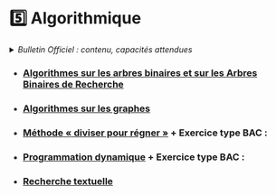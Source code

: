 # 5️⃣ Algorithmique
<details>
    <summary><i>Bulletin Officiel : contenu, capacités attendues</i></summary>

>Le travail de compréhension et de conception d’algorithmes se poursuit en terminale notamment via l’introduction des structures d’arbres et de graphes montrant tout l’intérêt d’une approche **récursive** dans la résolution algorithmique de problèmes.  
>On continue l’étude de la notion de **coût d’exécution**, en temps ou en mémoire et on montre l’intérêt du passage d’un coût quadratique en $n^2$ à $nlog_{2}n$  ou de $n$ à $nlog_{2}n$. Le logarithme en base 2 est ici manipulé comme simple outil de comptage (taille en bits d’un nombre entier).  
>| Contenu | Capacités attendues |
>| :-- | :-- |
>| Algorithmes sur les arbres binaires et sur les arbres binaires de recherche | - Calculer la taille et la hauteur d’un arbre <br>- Parcourir un arbre de différentes façons (ordres infixe, préfixe ou suffixe ; ordre en largeur d’abord) <br>- Rechercher une clé dans un arbre de recherche, insérer une clé | 
>| Algorithmes sur les graphes | - Parcourir un graphe en profondeur d’abord, en largeur d’abord <br>- Repérer la présence d’un cycle dans un graphe <br>- Chercher un chemin dans un graphe | 
>| Méthode « diviser pour régner » | - Écrire un algorithme utilisant la méthode « diviser pour régner » | 
>| Programmation dynamique | - Utiliser la programmation dynamique pour écrire un algorithme | 
>| Recherche textuelle | - Étudier l’algorithme de _Boyer-Moore_ pour la recherche d’un motif dans un texte | 

</details>

- ### [Algorithmes sur les arbres binaires et sur les Arbres Binaires de Recherche](https://notebook.basthon.fr/?from=https://raw.githubusercontent.com/abrugiere/tnsi/main/5.1_algo_arbres.ipynb) 

- ### [Algorithmes sur les graphes](https://notebook.basthon.fr/?from=https://raw.githubusercontent.com/abrugiere/tnsi/main/5.2_algo_graphes.ipynb) 

- ### [Méthode « diviser pour régner »](https://notebook.basthon.fr/?from=https://raw.githubusercontent.com/abrugiere/tnsi/main/5.3_diviser.ipynb) + Exercice type BAC : 

- ### [Programmation dynamique](https://notebook.basthon.fr/?from=https://raw.githubusercontent.com/abrugiere/tnsi/main/5.4_prog_dyn.ipynb) + Exercice type BAC : 

- ### [Recherche textuelle](https://notebook.basthon.fr/?from=https://raw.githubusercontent.com/abrugiere/tnsi/main/5.5_rech_text.ipynb)
